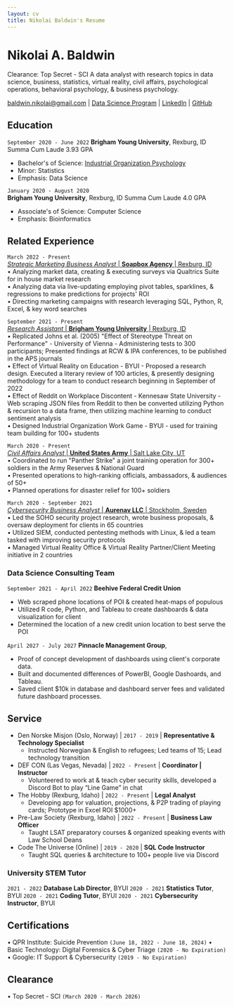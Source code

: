 ```yaml
---
layout: cv
title: Nikolai Baldwin's Resume
---
```


# Nikolai A. Baldwin

Clearance: Top Secret - SCI
A data analyst with research topics in data science, business, statistics, virtual reality, civil affairs, psychological operations, behavioral psychology, & business psychology.

<div id="webaddress">
<a href="baldwin.nikolai@gmail.com">baldwin.nikolai@gmail.com</a>
| <a href="https://byuidatascience.github.io/development.html">Data Science Program</a>
| <a href="https://linkedin.com/in/nikolai-a-baldwin">LinkedIn</a>
| <a href="https://github.com/nikolai3ldwin">GitHub</a>
</div>

<!-- https://www.monique.tech/the-art-of-markdown -->

## Education

`September 2020 - June 2022`
**Brigham Young University**, Rexburg, ID
Summa Cum Laude 3.93 GPA

- Bachelor's of Science: <a href="https://www.byui.edu/majors/psychology-industrial-organizational-emphasis#:~:text=The%20Industrial%20Organizational%20Psychology%20emphasis%20is%20multidisciplinary.,and%20increase%20employee%20organizational%20health.">Industrial Organization Psychology</a>
- Minor: Statistics
- Emphasis: Data Science

`January 2020 - August 2020` <br>
**Brigham Young University**, Rexburg, ID
Summa Cum Laude 4.0 GPA

- Associate's of Science: Computer Science
- Emphasis: Bioinformatics

## Related Experience

`March 2022 - Present` <br>
<u><i>Strategic Marketing Business Analyst</i> | **Soapbox Agency** | Rexburg, ID</u>
<br>• Analyzing market data, creating & executing surveys via Qualtrics Suite for in house market research
<br>• Analyzing data via live-updating employing pivot tables, sparklines, & regressions to make predictions for projects' ROI
<br>• Directing marketing campaigns with research leveraging SQL, Python, R, Excel, & key word searches

`September 2021 - Present` <br>
<u><i>Research Assistant</i> | **Brigham Young University** | Rexburg, ID</u>
<br>• Replicated Johns et al. (2005) "Effect of Stereotype Threat on Performance" - University of Vienna - Administering tests to 300 participants; Presented findings at RCW & IPA conferences, to be published in the APS journals
<br>• Effect of Virtual Reality on Education - BYUI - Proposed a research design. Executed a literary review of 100 articles, & presently designing methodology for a team to conduct research beginning in September of 2022
<br>• Effect of Reddit on Workplace Discontent - Kennesaw State University - Web scraping JSON files from Reddit to then be converted utilizing Python & recursion to a data frame, then utilizing machine learning to conduct sentiment analysis
<br>• Designed Industrial Organization Work Game - BYUI - used for training team building for 100+ students

`March 2020 - Present` <br>
<u><i>Civil Affairs Analyst</i> | **United States Army** | Salt Lake City, UT</u>
<br>• Coordinated to run "Panther Strike" a joint training operation for 300+ soldiers in the Army Reserves & National Guard
<br>• Presented operations to high-ranking officials, ambassadors, & audiences of 50+
<br>• Planned operations for disaster relief for 100+ soldiers

`March 2020 - September 2021` <br>
<u><i>Cybersecurity Business Analyst</i> | **Aurenav LLC** | Stockholm, Sweden</u>
<br>• Led the SOHO security project research, wrote business proposals, & oversaw deployment for clients in 65 countries
<br>• Utilized SIEM, conducted pentesting methods with Linux, & led a team tasked with improving security protocols
<br>• Managed Virtual Reality Office & Virtual Reality Partner/Client Meeting initiative in 2 countries

### Data Science Consulting Team

`September 2021 - April 2022`
**Beehive Federal Credit Union**

- Web scraped phone locations of POI & created heat-maps of populous
- Utilized R code, Python, and Tableau to create dashboards & data visualization for client
- Determined the location of a new credit union location to best serve the POI

`April 2027 - July 2027`
**Pinnacle Management Group**,

- Proof of concept development of dashboards using client's corporate data.
- Built and documented differences of PowerBI, Google Dashoards, and Tableau.
- Saved client $10k in database and dashboard server fees and validated future dashboard processes.

## Service

- Den Norske Misjon (Oslo, Norway) | `2017 - 2019` | **Representative & Technology Specialist**
  - Instructed Norwegian & English to refugees; Led teams of 15; Lead technology transition
- DEF CON (Las Vegas, Nevada) | `2022 - Present` | **Coordinator | Instructor**
  - Volunteered to work at & teach cyber security skills, developed a Discord Bot to play “Line Game” in chat
- The Hobby (Rexburg, Idaho) | `2022 - Present` | **Legal Analyst**
  - Developing app for valuation, projections, & P2P trading of playing cards; Prototype in Excel ROI $1000+
- Pre-Law Society (Rexburg, Idaho) | `2022 - Present` | **Business Law Officer**
  - Taught LSAT preparatory courses & organized speaking events with Law School Deans
- Code The Universe (Online) | `2019 - 2020` | **SQL Code Instructor**
  - Taught SQL queries & architecture to 100+ people live via Discord

### University STEM Tutor

`2021 - 2022`
**Database Lab Director**, BYUI
`2020 - 2021`
**Statistics Tutor**, BYUI
`2020 - 2021`
**Coding Tutor**, BYUI
`2020 - 2021`
**Cybersecurity Instructor**, BYUI

## Certifications

• QPR Institute: Suicide Prevention `(June 18, 2022 - June 18, 2024)`
• Basic Technology: Digital Forensics & Cyber Triage `(2020 - No Expiration)`
• Google: IT Support & Cybersecurity `(2019 - No Expiration)`

## Clearance

• Top Secret - SCI `(March 2020 - March 2026)`

<!-- ### Footer

Last updated: May 2013 -->
